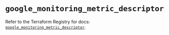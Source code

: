 # `google_monitoring_metric_descriptor`

Refer to the Terraform Registry for docs: [`google_monitoring_metric_descriptor`](https://registry.terraform.io/providers/hashicorp/google/6.44.0/docs/resources/monitoring_metric_descriptor).
